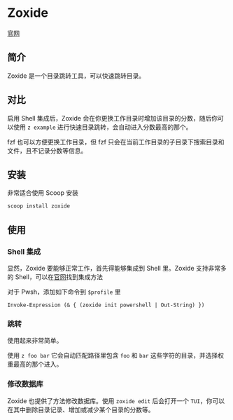 # Zoxide

[官网](https://github.com/ajeetdsouza/zoxide)

## 简介

Zoxide 是一个目录跳转工具，可以快速跳转目录。

## 对比

启用 Shell 集成后，Zoxide 会在你更换工作目录时增加该目录的分数，随后你可以使用 `z example` 进行快速目录跳转，会自动进入分数最高的那个。

fzf 也可以方便更换工作目录，但 fzf 只会在当前工作目录的子目录下搜索目录和文件，且不记录分数等信息。

## 安装

非常适合使用 Scoop 安装

```sh
scoop install zoxide
```

## 使用

### Shell 集成

显然，Zoxide 要能够正常工作，首先得能够集成到 Shell 里。Zoxide 支持非常多的 Shell，可以在[官网](https://github.com/ajeetdsouza/zoxide)找到集成方法

对于 Pwsh，添加如下命令到 `$profile` 里

```pwsh
Invoke-Expression (& { (zoxide init powershell | Out-String) })
```

### 跳转

使用起来非常简单。

使用 `z foo bar` 它会自动匹配路径里包含 `foo` 和 `bar` 这些字符的目录，并选择权重最高的那个进入。

### 修改数据库

Zoxide 也提供了方法修改数据库。使用 `zoxide edit` 后会打开一个 `TUI`，你可以在其中删除目录记录、增加或减少某个目录的分数等。
